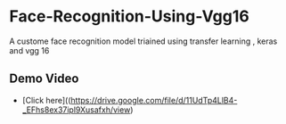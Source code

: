# Face-Recognition-Using-Vgg16
A custome face recognition model triained using transfer learning , keras and vgg 16
## Demo Video


  - [Click here]((https://drive.google.com/file/d/11UdTp4LlB4-_EFhs8ex37ipl9Xusafxh/view)
